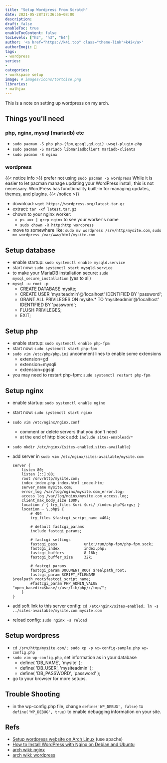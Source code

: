 ```yaml
---
title: "Setup Wordpress From Scratch"
date: 2021-05-28T17:36:56+08:00
description:
draft: false
enableToc: true
enableTocContent: false
tocLevels: ["h2", "h3", "h4"]
author: '<a href="https://k4i.top" class="theme-link">k4i</a>'
authorEmoji: 🦂
tags:
- wordpress
series:
-
categories:
- workspace setup
image: # images/icons/tortoise.png
libraries:
- mathjax
---
```

This is a note on setting up wordpress on my arch.

<!--more-->

## Things you'll need

### php, nginx, mysql (mariadb) etc

* `sudo pacman -S php php-{fpm,gpsql,gd,cgi} uwsgi-plugin-php`
* `sudo pacman -S mariadb libmariadbclient mariadb-clients`
* `sudo pacman -S nginx`

### wordpress

{{< notice info >}}
prefer not using `sudo pacman -S wordpress`
While it is easier to let pacman manage updating your WordPress install, this is not necessary. WordPress has functionality built-in for managing updates, themes, and plugins.
{{< /notice >}}

* download: `wget https://wordpress.org/latest.tar.gz`
* extract: `tar -xf latest.tar.gz`
* chown to your nginx worker:
  * `ps aux | grep nginx` to see your worker's name
  * `sudo chown -R http:http wordpress`
* move to somewhere like: `sudo mv wordpress /srv/http/mysite.com`, `sudo mv wordpress /var/www/html/mysite.com`

## Setup database

* enable startup: `sudo systemctl enable mysqld.service`
* start now: `sudo systemctl start mysqld.service`
* to make your MariaDB installation secure: `sudo mysql_secure_installation` (yes to all)
* `mysql -u root -p`
  * CREATE DATABASE mysite;
  * CREATE USER 'mysiteadmin'@'localhost' IDENTIFIED BY 'password';
  * GRANT ALL PRIVILEGES ON mysite.* TO 'mysiteadmin'@'localhost' IDENTIFIED BY  'password';
  * FLUSH PRIVILEGES;
  * EXIT;

## Setup php

* enable startup: `sudo systemctl enable php-fpm`
* start now: `sudo systemctl start php-fpm`
* `sudo vim /etc/php/php.ini` uncomment lines to enable some extensions
  * extension=gd
  * extension=mysqli
  * extension=pgsql
* you may need to restart php-fpm: `sudo systemctl restart php-fpm`

## Setup nginx

* enable startup: `sudo systemctl enable nginx`
* start now: `sudo systemctl start nginx`
* `sudo vim /etc/nginx/nginx.conf`
  * comment or delete servers that you don't need
  * at the end of http block add: `include sites-enablesd/*`
* `sudo mkdir /etc/nginx/{sites-enabled,sites-available}`
* add server in `sudo vim /etc/nginx/sites-available/mysite.com`
  
    ```nginx
    server {
        listen 80;
        listen [::]:80;
        root /srv/http/mysite.com;
        index index.php index.html index.htm;
        server_name mysite.com;
        error_log /var/log/nginx/mysite.com_error.log;
        access_log /var/log/nginx/mysite.com_access.log;
        client_max_body_size 100M;
        location / { try_files $uri $uri/ /index.php?$args; }
        location ~ \.php$ {
            # 404
            try_files $fastcgi_script_name =404;

            # default fastcgi_params
            include fastcgi_params;

            # fastcgi settings
            fastcgi_pass			unix:/run/php-fpm/php-fpm.sock;
            fastcgi_index			index.php;
            fastcgi_buffers			8 16k;
            fastcgi_buffer_size		32k;

            # fastcgi params
            fastcgi_param DOCUMENT_ROOT	$realpath_root;
            fastcgi_param SCRIPT_FILENAME	$realpath_root$fastcgi_script_name;
            #fastcgi_param PHP_ADMIN_VALUE	"open_basedir=$base/:/usr/lib/php/:/tmp/";
        } 
    }
    ```

* add soft link to this server config: `cd /etc/nginx/sites-enabled; ln -s ../sites-available/mysite.com mysite.com`
* reload config: `sudo nginx -s reload`

## Setup wordpress

* `cd /srv/http/mysite.com/; sudo cp -p wp-config-sample.php wp-config.php`
* `sudo vim wp-config.php`, set information as in your database
  * define( 'DB_NAME', 'mysite' );
  * define( 'DB_USER', 'mysiteadmin' );
  * define( 'DB_PASSWORD', 'password' );
* go to your browser for more setups.

## Trouble Shooting

* in the wp-config.php file, change `define('WP_DEBUG', false)` to `define('WP_DEBUG', true)` to enable debugging information on your site.

## Refs

* [Setup wordpress website on Arch Linux](https://computingforgeeks.com/how-setup-wordpress-on-arch-linux/) (use apache)
* [How to Install WordPress with Nginx on Debian and Ubuntu](https://www.tecmint.com/install-wordpress-using-nginx-in-ubuntu-debian-mint/)
* [arch wiki: nginx](https://wiki.archlinux.org/title/Nginx)
* [arch wiki: wordpress](https://wiki.archlinux.org/title/Wordpress)
